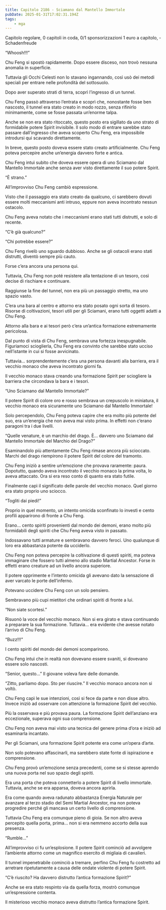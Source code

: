 ```yaml
---
title: Capitolo 2186 - Sciamano dal Mantello Immortale
pubDate: 2025-01-31T17:02:31.194Z
tags:
    - mga
---
```



Capitolo regolare,
0 capitoli in coda, 0/1 sponsorizzazioni 1 euro a capitolo,
-Schadenfreude


“Whoosh!!!”


Chu Feng si spostò rapidamente. Dopo essere disceso, non trovò nessuna anomalia in superficie.


Tuttavia gli Occhi Celesti non lo stavano ingannando, così usò dei metodi speciali per entrare nelle profondità del sottosuolo.


Dopo aver superato strati di terra, scoprì l’ingresso di un tunnel.


Chu Feng passò attraverso l’entrata e scoprì che, nonostante fosse ben nascosto, il tunnel era stato creato in modo rozzo, senza rifinirlo minimamente, come se fosse passata un’enorme talpa.


Anche se non era stato ritoccato, questo posto era sigillato da uno strato di formidabile potere Spirit invisibile. Il solo modo di entrare sarebbe stato passare dall’ingresso che aveva scoperto Chu Feng, era impossibile introdursi qui scavando direttamente.


In breve, questo posto doveva essere stato creato artificialmente. Chu Feng poteva percepire anche un’energia davvero forte e antica.


Chu Feng intuì subito che doveva essere opera di uno Sciamano dal Mantello Immortale anche senza aver visto direttamente il suo potere Spirit.


“È strano.”


All’improvviso Chu Feng cambiò espressione.


Visto che il passaggio era stato creato da qualcuno, ci sarebbero dovuti essere molti meccanismi anti intruso, eppure non aveva incontrato nessun ostacolo.


Chu Feng aveva notato che i meccanismi erano stati tutti distrutti, e solo di recente.


“C’è già qualcuno?”


“Chi potrebbe essere?”


Chu Feng rivelò uno sguardo dubbioso. Anche se gli ostacoli erano stati distrutti, diventò sempre più cauto.


Forse c’era ancora una persona qui.


Tuttavia, Chu Feng non poté resistere alla tentazione di un tesoro, così decise di rischiare e continuare.


Raggiunse la fine del tunnel, non era più un passaggio stretto, ma uno spazio vasto.


C’era una bara al centro e attorno era stato posato ogni sorta di tesoro. Risorse di coltivazioni, tesori utili per gli Sciamani, erano tutti oggetti adatti a Chu Feng.


Attorno alla bara e ai tesori però c’era un’antica formazione estremamente pericolosa.

Dal punto di vista di Chu Feng, sembrava una fortezza inespugnabile. Figuriamoci scioglierla, Chu Feng era convinto che sarebbe stato ucciso nell’istante in cui si fosse avvicinato.


Tuttavia… sorprendentemente c’era una persona davanti alla barriera, era il vecchio monaco che aveva incontrato giorni fa.


Il vecchio monaco stava creando una formazione Spirit per sciogliere la barriera che circondava la bara e i tesori.


“Uno Sciamano dal Mantello Immortale?”


Il potere Spirit di colore oro e rosso sembrava un crepuscolo in miniatura, il vecchio monaco era sicuramente uno Sciamano dal Mantello Immortale!


Solo percependolo, Chu Feng poteva capire che era molto più potente del suo, era un’energia che non aveva mai visto prima. In effetti non c’erano paragoni tra i due livelli.


“Quelle venature, è un marchio del drago. È… davvero uno Sciamano dal Mantello Immortale del Marchio del Drago?”


Esaminandolo più attentamente Chu Feng rimase ancora più scioccato. Marchi del drago riempirono il potere Spirit del colore del tramonto.


Chu Feng iniziò a sentire un’emozione che provava raramente: paura. Dopotutto, quando aveva incontrato il vecchio monaco la prima volta, lo aveva attaccato. Ora si era reso conto di quanto era stato futile.


Finalmente capì il significato delle parole del vecchio monaco. Quel giorno era stato proprio uno sciocco.


“Togliti dai piedi!”


Proprio in quel momento, un intento omicida sconfinato lo investì e cento profili apparirono di fronte a Chu Feng.


Erano… cento spiriti provenienti dal mondo dei demoni, erano molto più formidabili degli spiriti che Chu Feng aveva visto in passato.


Indossavano tutti armature e sembravano davvero feroci. Uno qualunque di loro era abbastanza potente da ucciderlo.


Chu Feng non poteva percepire la coltivazione di questi spiriti, ma poteva immaginare che fossero tutti almeno allo stadio Martial Ancestor. Forse in effetti erano creature ad un livello ancora superiore.


Il potere opprimente e l’intento omicida gli avevano dato la sensazione di aver varcato le porte dell’inferno.


Potevano uccidere Chu Feng con un solo pensiero.


Sembravano più cupi mietitori che ordinari spiriti di fronte a lui.


“Non siate scortesi.” 


Risuonò la voce del vecchio monaco. Non si era girato e stava continuando a preparare la sua formazione. Tuttavia… era evidente che avesse notato l’arrivo di Chu Feng.


“Buzz!!!”


I cento spiriti del mondo dei demoni scomparirono.


Chu Feng intuì che in realtà non dovevano essere svaniti, si dovevano essere solo nascosti.


“Senior, questo…” Il giovane voleva fare delle domande.


“Zitto, parliamo dopo. Sto per riuscire.” Il vecchio monaco ancora non si voltò.


Chu Feng capì le sue intenzioni, così si fece da parte e non disse altro. Invece iniziò ad osservare con attenzione la formazione Spirit del vecchio.


Più la osservava e più provava paura. La formazione Spirit dell’anziano era eccezionale, superava ogni sua comprensione.


Chu Feng non aveva mai visto una tecnica del genere prima d’ora e iniziò ad esaminarla incantato.


Per gli Sciamani, una formazione Spirit potente era come un’opera d’arte.


Non solo potevano affascinarli, ma sarebbero state fonte di ispirazione e comprensione.


Chu Feng provò un’emozione senza precedenti, come se si stesse aprendo una nuova porta nel suo spazio degli spiriti.


Era una porta che poteva connetterlo a potere Spirit di livello immortale. Tuttavia, anche se era apparsa, doveva ancora aprirla.


Era come quando aveva radunato abbastanza Energia Naturale per avanzare al terzo stadio del Semi Martial Ancestor, ma non poteva progredire perché gli mancava un certo livello di comprensione.


Tuttavia Chu Feng era comunque pieno di gioia. Se non altro aveva percepito quella porta, prima… non si era nemmeno accorto della sua presenza.


“Rumble…”


All’improvviso ci fu un’esplosione. Il potere Spirit cominciò ad avvolgere l’ambiente attorno come un magnifico esercito di migliaia di cavalieri.


Il tunnel impenetrabile cominciò a tremare, perfino Chu Feng fu costretto ad arretrare ripetutamente a causa delle ondate violente di potere Spirit.


“C’è riuscito? Ha davvero distrutto l’antica formazione Spirit?”


Anche se era stato respinto via da quella forza, mostrò comunque un’espressione contenta.


Il misterioso vecchio monaco aveva distrutto l’antica formazione Spirit.


